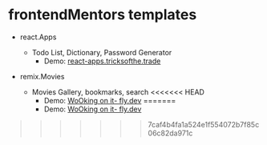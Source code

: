 # frontendMentors templates

- react.Apps
  - Todo List, Dictionary, Password Generator
    - Demo: [react-apps.tricksofthe.trade](https://react-apps.tricksofthe.trade/)

- remix.Movies
  - Movies Gallery, bookmarks, search 
<<<<<<< HEAD
    - Demo: [WoOking on it- fly.dev](https://dry-pine-5920.fly.dev/)
=======
    - Demo: [WoOking on it- fly.dev](https://dry-pine-5920.fly.dev/)
>>>>>>> 7caf4b4fa1a524e1f554072b7f85c06c82da971c
